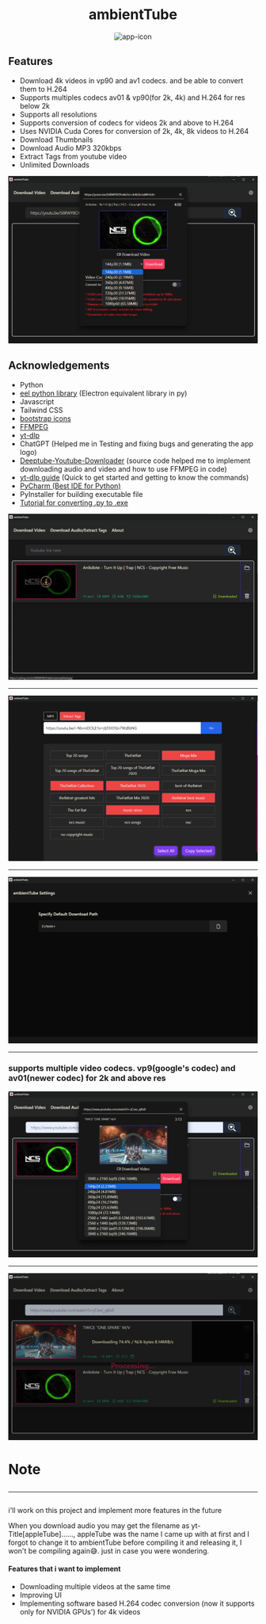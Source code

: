 <h1 style="text-align: center">ambientTube</h1>

<div style="text-align: center;">
    <img src="icon.ico" alt="app-icon" style="border-radius: 10%">
</div>



<h2>Features</h2>

<ul class="list-disc space-y-2">
    <li>Download 4k videos in vp90 and av1 codecs. and be able to convert them to H.264</li>
    <li>Supports multiples codecs av01 & vp90(for 2k, 4k) and H.264 for res below 2k</li>
    <li>Supports all resolutions</li>
    <li>Supports conversion of codecs for videos 2k and above to H.264</li>
    <li>Uses <span class="text-lime-300">NVIDIA</span> Cuda Cores for conversion of 2k, 4k, 8k videos to H.264</li>
    <li>Download Thumbnails</li>
    <li>Download Audio MP3 320kbps</li>
    <li>Extract Tags from youtube video</li>
    <li>Unlimited Downloads</li>
</ul>

<img src="appImgs/img_1.png" alt="demo-img">

## Acknowledgements

<ul class="list-disc space-y-2">
    <li>Python</li>
    <li><a href="https://github.com/python-eel/Eel">eel python library</a> (Electron equivalent library in py)</li>
    <li>Javascript</li>
    <li>Tailwind CSS </li>
    <li><a href="http://icons.getbootstrap.com/">bootstrap icons</a></li>
    <li><a href="https://ffmpeg.org/download.html">FFMPEG</a></li>
    <li><a href="https://github.com/yt-dlp/yt-dlp">yt-dlp</a></li>
    <li>ChatGPT (Helped me in Testing and fixing bugs and generating the app logo)</li>
    <li><a href="https://github.com/sioaeko/Deeptube-Youtube-Downloader">Deeptube-Youtube-Downloader</a> (source code helped me to implement downloading audio and video and how to use FFMPEG in code)</li>
    <li><a href="https://ostechnix.com/yt-dlp-tutorial/">yt-dlp guide</a> (Quick to get started and getting to know the commands)</li>
    <li><a href="https://www.jetbrains.com/pycharm/download/">PyCharm (Best IDE for Python)</a></li>
    <li>PyInstaller for building executable file</li>
    <li><a href="https://www.youtube.com/watch?v=p3tSLatmGvU">Tutorial for converting .py to .exe</a></li>
</ul>


<img src="appImgs/img_3.png" alt="">
<hr>
<img src="appImgs/img_4.png" alt="">
<hr>
<img src="appImgs/img_5.png" alt="">
<hr>

### supports multiple video codecs. vp9(google's codec) and av01(newer codec) for 2k and above res
<img src="appImgs/img_6.png" alt="">
<hr>
<img src="appImgs/img_7.png" alt="">



# Note <hr>

[//]: # (<p>My code may break as it is not tested rigorously</p>)
<p>i'll work on this project and implement more features in the future</p>
<p>When you download audio you may get the filename as yt-Title[appleTube]......, appleTube was the name I came up with at first and I forgot to change it to ambientTube before compiling it and releasing it, I won't be compiling again😅. just in case you were wondering.</p>

#### Features that i want to implement
<ul>
    <li>Downloading multiple videos at the same time</li>
    <li>Improving UI</li>
    <li>Implementing software based H.264 codec conversion (now it supports only for NVIDIA GPUs') for 4k videos</li>
</ul>

